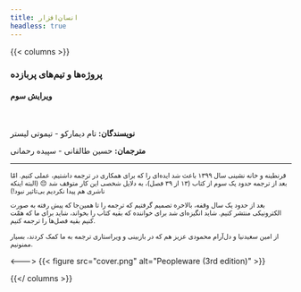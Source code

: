 ```yaml
---
title: انسان‌افزار
headless: true
---
```


{{< columns >}}

### پروژه‌ها و تیم‌های پربازده

#### ویرایش سوم
<br />

**نویسندگان:** 
تام دیمارکو - تیموتی لیستر

**مترجمان:**
حسین طالقانی - سپیده رحمانی

----
<small>
قرنطینه و خانه نشینی سال ۱۳۹۹ باعث شد ایده‌ای را که برای همکاری در ترجمه داشتیم، عملی کنیم. امّا بعد از ترجمه حدود یک سوم از کتاب (۱۳ از ۳۹ فصل)، به دلایل شخصی این کار متوقف شد 😔 (البته اینکه ناشری هم پیدا نکردیم بی‌تاثیر نبود!)

بعد از حدود یک سال وقفه، بالاخره تصمیم گرفتیم که ترجمه را تا همین‌جا که پیش رفته به صورت الکترونیکی منتشر کنیم. شاید انگیزه‌ای شد برای خواننده که بقیه کتاب را بخواند، شاید برای ما که همّت کنیم بقیه فصل‌ها را ترجمه کنیم.

از امین سعیدنیا و دل‌آرام محمودی عزیز هم که در بازبینی و ویراستاری ترجمه به ما کمک کردند، بسیار ممنونیم.
</small>

<--->
{{< figure src="cover.png" alt="Peopleware (3rd edition)" >}}

{{</ columns >}}